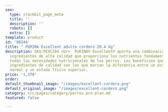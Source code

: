 ```yaml
---
seo:
  type: stackbit_page_meta
  title: ''
  description: ''
  robots: []
  extra: []
template: product
id: '00244'
title: " PURINA Excellent adulto cordero 20.4 kg"
description: SKU:PEXC204 <br>  PURINA® Excellent® aporta una combinación única de
  ingredientes de alta calidad que proporciona los nutrientes fundamentales para satisfacer
  todas las necesidades nutricionales de los perros. Los beneficios que aportan los
  ingredientes de calidad son los que marcan la diferencia entre un estado físico
  normal y un estado físico superior.
price: '1,370'
order: 
default_thumbnail_image: "/images/excellent-cordero.png"
default_original_image: "/images/excellent-cordero.png"
category: src/pages/category/perros-pro-plan.md
featured: false

---
```

